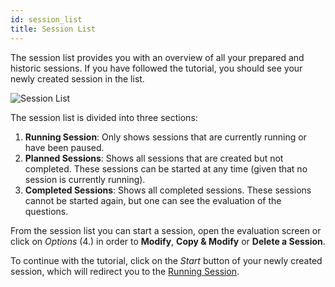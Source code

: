 ```yaml
---
id: session_list
title: Session List
---
```


The session list provides you with an overview of all your prepared and historic sessions. If you have followed the tutorial, you should see your newly created session in the list.

![Session List](assets/session_list.png)

The session list is divided into three sections:

1. **Running Session**: Only shows sessions that are currently running or have been paused.
2. **Planned Sessions**: Shows all sessions that are created but not completed. These sessions can be started at any time (given that no session is currently running).
3. **Completed Sessions**: Shows all completed sessions. These sessions cannot be started again, but one can see the evaluation of the questions.

From the session list you can start a session, open the evaluation screen or click on _Options_ (4.) in order to **Modify**, **Copy & Modify** or **Delete a Session**.

To continue with the tutorial, click on the _Start_ button of your newly created session, which will redirect you to the [Running Session](session_running.md).
